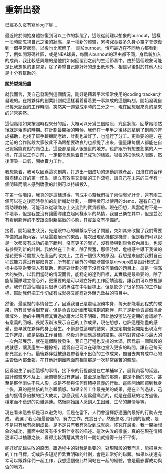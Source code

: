 # 重新出發

已經多久沒有寫blog了呢...

最近終於開始身體恢復到可以工作的狀態了，這段從前難以想象的burnout，這樣一段時間忽視自己之後的狀態，是一種新的體驗，累垮究竟要多久身心靈才會恢復到一個平常狀態，以後也比瞭解了。
關於burnout，恰巧最近在不同地方都看到了，例如開源碼社區，或是NBA球員，每個人burnout的理由都不同，身爲新加入的成員，我比較感興趣的是他們如何回覆到之前的生活節奏中。由於這個現象可能是比我想象的更常見，除了希望自己能好好的走出低潮外，相信以後對於其他人也是十分有幫助的。

**關於燃燒殆盡**

就我而言，我自己發現到這個情況，剛好是藉着平常常常使用的coding tracker才發現的。在跟夥伴的創業計劃就這樣看着看着要一事無成的這個時刻，開始發現自己每天記錄的工作時間，突然某一週變成平時的三分之一，現在回想起來真的是來的非常突然。

這個階段如果按照時程來分的話，大概可以分爲三個階段，亢奮狀態、回擊階段然後就是殆盡的時期。在計劃最開始的時候，我們在一年半之後終於拿到了創業的育成補助，也找了幫手跟顧問老師，計劃也做好了，也進行了分工。更重要的是，在之前的合作階段大家彼此不滿跟想要改良的也都提了出來，儘量讓每個人都能在自己認爲能貢獻的崗位上，這些都是讓人很振奮的地方。也許跟所有想要創業的人一樣，在這些工作之前，一定都會想象着自己成功的樣貌，狠狠的把他映入眼簾，然後深吸一口氣，開始賣力工作。

我想象着，我可以因爲這次創業，打造出一個成功的運動訓練產品，跟潛在的合作廠商建立好的第一印象，建立有效率又創業的工作流程，讓自己在未來的三年有一個明確而讓人感到驕傲的計劃可以持續投入。

在第一個階段，我真的是這樣想得，育成中心幫我們拉了兩個曝光計會，還有兩三個可以在之後同時參加的創新輔助計劃，一個稍微可以使用的demo，還有自己身爲助理教練，可能可以從球隊身上交流到的寶貴經驗。現在回想，興奮絕對不是一件壞事，但是我並沒有讓團隊建立起同樣水平的熱情，我自己樂在其中，但是並沒有看到夥伴的不安跟面對新挑戰的心態，其實並沒有準備好。

接着，開始發生狀況，先是跟中心的聯繫似乎出了問題，突如其來改變了我們需要準備的展覽內容，以及需要展示的東西，每次出現危機都是機會，但是我們可以說是一次都沒有成功的搶下勝利，沒有更多的曝光，沒有參與到聯合校內展出，也沒有參與到新的計劃。我依然在工作者，除了興奮，那個時候，危機感主導下我做的是花更多時間投入在產品的改良上，主要一個很大的原因，我想是來自於我對自己程式能力還沒有那麼肯定，所有花了額外的時間涉獵像是devops或是設計模式這樣中長期對我個人有幫助，但是對計劃的當下沒有任何價值的題目上。這是一個滿大的失敗，以我們當時的情況而言，能穩定的達到目標，其實纔是最重要的，除了能幫團隊建立信心外，更重要的是可以建立好的工作回饋流程。讓我們可以檢視腳步。我們在這個階段只很專心的專注在中期目標上，但是缺少了很多短期的工作目標，幫助我們把工作切成有成就感又能有對外曝光效益的項目中。

然後，最遺憾的事情發生了，因爲我自己是處理服務本身，每天都能看到程式的成果，所有會覺得很充實。但是負責設計跟市場規劃的夥伴，除了是新負責這個混合領域外，他的中期目標其實過於龐大以及不明確，因此他沒辦法在定期的會議給予有意義的回報。長期沒辦法展示自己的工作成果，現在想想，也許這種殆盡的感覺，更早就在夥伴的身上發生。不斷惡性循環的結果，就是定期彙報開始出現沒有工作進度，或是挑戰工作目標，然後消極回應這樣的結果。碰巧對育成中心最大的一次內部展示，就在這個時候發生。我自己行程也安排的太滿，因爲前一個階段的成就感，讓我產生一種餘裕，認爲自己可以在球隊也投入更多的時間，讓自己每天都充實到不行。最後夥伴就被迫要帶着毫不出色的工作成果，獨自去向育成中心的主管做內部彙報，在其他計劃團隊面前相信那是一次非常痛苦的體驗。

因爲發生了前面這樣的事情，接下來的行程都是在亡羊補牢了，展覽內容的延遲，設計體驗來不及上，廠商聯繫沒有進展，甚至是展覽的那週，都是不斷的閃失，甚至是夥伴消失不見人影，或是不參與任何有積極意義的行動。這些開始回饋到我身上後，真的是雙倍的無奈跟憤怒。如果辛苦工作最完美的成果，是在辛苦過後，迅速的獲得多倍數的巨大成功，那麼我個人認爲最痛苦的，就是在最艱的地方過後，穩定而不衰退的災難連連。然後開始讓人感到人生困難、生命的無情等等。

現在看來這些都是可以避免的，但是在當下，人們會選擇舒適圈內最好的行動去完成。
我選了我心裡最舒服的，努力工作，充實日子。然後忽略了計劃的組成，是不是只有我有感到成長，是不是只有我有感受到成就感。終究在最後，我一開始想象的成功，畫面中就沒有多少夥伴身影的描述。這次失敗的徹底，真的在現在情緒逐漸可以抽離之後，看得比較清楚其實方針一開始就擺得十分不平衡。

能好好記錄失敗的原因，跟過程中的對我是重要的，對現階段的我而言，能把巨大的工作目標，切成許多短期但紮實明確的計劃，會是非常好的聯繫。如果以後還有幸可以跟夥伴們一起工作，我想這個彼此共同站在一起的經驗，會是最影響成功與否的地方。